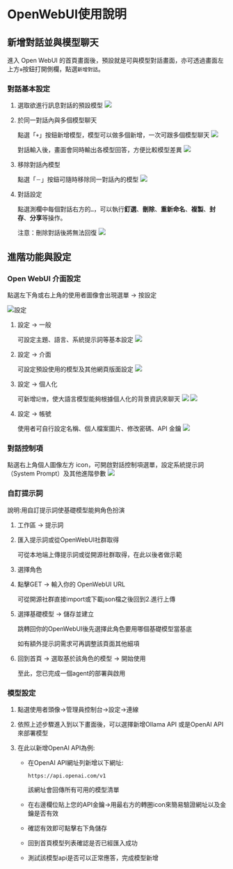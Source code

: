 


# OpenWebUI使用說明


<!-- Open WebUI 是一個可離線操作、可擴展、輕鬆整合 OpenAI 相容的 API，以便與 Ollama 模型進行多功能對話。可以自訂 OpenAI API URL 以連結各種第三方應用程式。   當前 Open WebUI 版本：-->



## 新增對話並與模型聊天

進入 Open WebUI 的首頁畫面後，預設就是可與模型對話畫面，亦可透過畫面左上方`≡`按鈕打開側欄，點選`新增對話`。

### 對話基本設定

1. 選取欲進行訊息對話的預設模型
![](https://gitlab.td.nchc.org.tw/genai-project/docs/-/wikis/img/openwebui_model_list.PNG)
2. 於同一對話內與多個模型聊天

    點選「`+`」按鈕新增模型，模型可以做多個新增，一次可跟多個模型聊天
![](https://gitlab.td.nchc.org.tw/genai-project/docs/-/wikis/img/openwebui_add_model.PNG)

    對話輸入後，畫面會同時輸出各模型回答，方便比較模型差異
![](https://gitlab.td.nchc.org.tw/genai-project/docs/-/wikis/img/openwebui_multi_model.PNG)

3. 移除對話內模型

    點選「`－`」按鈕可隨時移除同一對話內的模型
![](https://gitlab.td.nchc.org.tw/genai-project/docs/-/wikis/img/openwebui_del_model.PNG)

4. 對話設定

    點選測欄中每個對話右方的`…`，可以執行**釘選**、**刪除**、**重新命名**、**複製**、**封存**、**分享**等操作。

    注意：刪除對話後將無法回復
![](https://gitlab.td.nchc.org.tw/genai-project/docs/-/wikis/img/openwebui_dropdown.PNG)

## 進階功能與設定
### Open WebUI 介面設定 

點選左下角或右上角的使用者圖像會出現選單 -> 按設定

![設定](https://gitlab.td.nchc.org.tw/genai-project/docs/-/wikis/img/openwebui_config.PNG)                                  


1. 設定 -> 一般

    可設定主題、語言、系統提示詞等基本設定
![](https://gitlab.td.nchc.org.tw/genai-project/docs/-/wikis/img/openwebui_config_general.PNG)


2. 設定 -> 介面

    可設定預設使用的模型及其他網頁版面設定
![](https://gitlab.td.nchc.org.tw/genai-project/docs/-/wikis/img/openwebui_interface.PNG)


3. 設定 -> 個人化

    可新增`記憶`，使大語言模型能夠根據個人化的背景資訊來聊天
![](https://gitlab.td.nchc.org.tw/genai-project/docs/-/wikis/img/openwebui_custom.PNG)
![](https://gitlab.td.nchc.org.tw/genai-project/docs/-/wikis/img/openwebui_memory.PNG)

4. 設定 -> 帳號 

    使用者可自行設定名稱、個人檔案圖片、修改密碼、API 金鑰 
![](https://gitlab.td.nchc.org.tw/genai-project/docs/-/wikis/img/openwebui_account.PNG)

### 對話控制項
點選右上角個人圖像左方 icon，可開啟對話控制項選單，設定系統提示詞（System Prompt）及其他進階參數
![](https://gitlab.td.nchc.org.tw/genai-project/docs/-/wikis/img/openwebui_conversation_control.PNG)


### 自訂提示詞
 說明:用自訂提示詞使基礎模型能夠角色扮演      

1. 工作區 -> 提示詞


2. 匯入提示詞或從OpenWebUI社群取得

    可從本地端上傳提示詞或從開源社群取得，在此以後者做示範


3. 選擇角色


4. 點擊GET -> 輸入你的 OpenWebUI URL 

    可從開源社群直接import或下載json檔之後回到2.進行上傳 


5. 選擇基礎模型 -> 儲存並建立
    
    跳轉回你的OpenWebUI後先選擇此角色要用哪個基礎模型當基底
    
    如有額外提示詞需求可再調整該頁面其他細項

6. 回到首頁 -> 選取基於該角色的模型 -> 開始使用

    至此，您已完成一個agent的部署與啟用

### 模型設定

1. 點選使用者頭像->管理員控制台->設定->連線

2. 依照上述步驟進入到以下畫面後，可以選擇新增Ollama API 或是OpenAI API來部署模型


3. 在此以新增OpenAI API為例:
    
    - 在OpenAI API網址列新增以下網址:
        
        `https://api.openai.com/v1`
        
        該網址會回傳所有可用的模型清單
    - 在右邊欄位貼上您的API金鑰->用最右方的轉圈icon來簡易驗證網址以及金鑰是否有效
      

    - 確認有效即可點擊右下角儲存
    
    - 回到首頁模型列表確認是否已經匯入成功



    - 測試該模型api是否可以正常應答，完成模型新增
